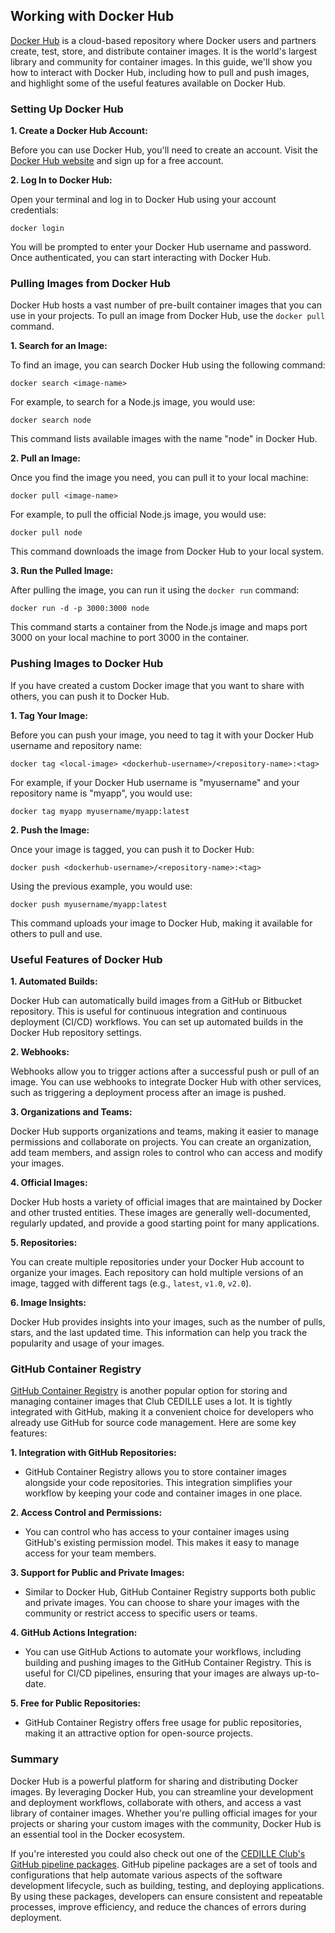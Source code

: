 ## Working with Docker Hub

[Docker Hub](https://hub.docker.com/) is a cloud-based repository where Docker
users and partners create, test, store, and distribute container images. It is
the world's largest library and community for container images. In this guide,
we'll show you how to interact with Docker Hub, including how to pull and push
images, and highlight some of the useful features available on Docker Hub.

### Setting Up Docker Hub

**1. Create a Docker Hub Account:**

   Before you can use Docker Hub, you'll need to create an account. Visit the
   [Docker Hub website](https://hub.docker.com/) and sign up for a free account.

**2. Log In to Docker Hub:**

   Open your terminal and log in to Docker Hub using your account credentials:
   ```
   docker login
   ```

   You will be prompted to enter your Docker Hub username and password. Once
   authenticated, you can start interacting with Docker Hub.

### Pulling Images from Docker Hub

Docker Hub hosts a vast number of pre-built container images that you can use in
your projects. To pull an image from Docker Hub, use the `docker pull` command.

**1. Search for an Image:**

   To find an image, you can search Docker Hub using the following command:
   ```
   docker search <image-name>
   ```

   For example, to search for a Node.js image, you would use:
   ```
   docker search node
   ```

   This command lists available images with the name "node" in Docker Hub.

**2. Pull an Image:**

   Once you find the image you need, you can pull it to your local machine:
   ```
   docker pull <image-name>
   ```

   For example, to pull the official Node.js image, you would use:
   ```
   docker pull node
   ```

   This command downloads the image from Docker Hub to your local system.

**3. Run the Pulled Image:**

   After pulling the image, you can run it using the `docker run` command:
   ```
   docker run -d -p 3000:3000 node
   ```

   This command starts a container from the Node.js image and maps port 3000 on
   your local machine to port 3000 in the container.

### Pushing Images to Docker Hub

If you have created a custom Docker image that you want to share with others,
you can push it to Docker Hub.

**1. Tag Your Image:**

   Before you can push your image, you need to tag it with your Docker Hub username and repository name:
   ```
   docker tag <local-image> <dockerhub-username>/<repository-name>:<tag>
   ```

   For example, if your Docker Hub username is "myusername" and your repository name is "myapp", you would use:
   ```
   docker tag myapp myusername/myapp:latest
   ```

**2. Push the Image:**

   Once your image is tagged, you can push it to Docker Hub:
   ```
   docker push <dockerhub-username>/<repository-name>:<tag>
   ```

   Using the previous example, you would use:
   ```
   docker push myusername/myapp:latest
   ```

   This command uploads your image to Docker Hub, making it available for others
   to pull and use.

### Useful Features of Docker Hub

**1. Automated Builds:**

   Docker Hub can automatically build images from a GitHub or Bitbucket
   repository. This is useful for continuous integration and continuous
   deployment (CI/CD) workflows. You can set up automated builds in the Docker
   Hub repository settings.

**2. Webhooks:**

   Webhooks allow you to trigger actions after a successful push or pull of an
   image. You can use webhooks to integrate Docker Hub with other services, such
   as triggering a deployment process after an image is pushed.

**3. Organizations and Teams:**

   Docker Hub supports organizations and teams, making it easier to manage
   permissions and collaborate on projects. You can create an organization, add
   team members, and assign roles to control who can access and modify your
   images.

**4. Official Images:**

   Docker Hub hosts a variety of official images that are maintained by Docker
   and other trusted entities. These images are generally well-documented,
   regularly updated, and provide a good starting point for many applications.

**5. Repositories:**

   You can create multiple repositories under your Docker Hub account to
   organize your images. Each repository can hold multiple versions of an image,
   tagged with different tags (e.g., `latest`, `v1.0`, `v2.0`).

**6. Image Insights:**

   Docker Hub provides insights into your images, such as the number of pulls,
   stars, and the last updated time. This information can help you track the
   popularity and usage of your images.

### GitHub Container Registry

[GitHub Container
Registry](https://docs.github.com/en/packages/working-with-a-github-packages-registry/working-with-the-container-registry)
is another popular option for storing and managing container images that Club
CEDILLE uses a lot. It is tightly integrated with GitHub, making it a convenient
choice for developers who already use GitHub for source code management. Here
are some key features:

**1. Integration with GitHub Repositories:**

   - GitHub Container Registry allows you to store container images alongside
     your code repositories. This integration simplifies your workflow by
     keeping your code and container images in one place.

**2. Access Control and Permissions:**

   - You can control who has access to your container images using GitHub's
     existing permission model. This makes it easy to manage access for your
     team members.

**3. Support for Public and Private Images:**

   - Similar to Docker Hub, GitHub Container Registry supports both public and
     private images. You can choose to share your images with the community or
     restrict access to specific users or teams.

**4. GitHub Actions Integration:**

   - You can use GitHub Actions to automate your workflows, including building
     and pushing images to the GitHub Container Registry. This is useful for
     CI/CD pipelines, ensuring that your images are always up-to-date.

**5. Free for Public Repositories:**

   - GitHub Container Registry offers free usage for public repositories, making
     it an attractive option for open-source projects.

### Summary

Docker Hub is a powerful platform for sharing and distributing Docker images. By
leveraging Docker Hub, you can streamline your development and deployment
workflows, collaborate with others, and access a vast library of container
images. Whether you're pulling official images for your projects or sharing your
custom images with the community, Docker Hub is an essential tool in the Docker
ecosystem.

If you're interested you could also check out one of the [CEDILLE Club's GitHub
pipeline packages](https://github.com/orgs/ClubCedille/packages). GitHub
pipeline packages are a set of tools and configurations that help automate
various aspects of the software development lifecycle, such as building,
testing, and deploying applications. By using these packages, developers can
ensure consistent and repeatable processes, improve efficiency, and reduce the
chances of errors during deployment.
